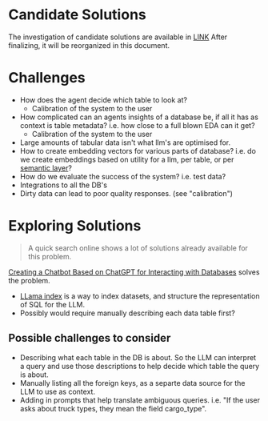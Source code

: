 
# Candidate Solutions
The investigation of candidate solutions are available in [LINK](https://docs.google.com/document/d/1rMF0u5UpWW0RSRuBa4COEP27F_KjACgCC6jtW9afEK0/edit)
After finalizing, it will be reorganized in this document.
# Challenges  
- How does the agent decide which table to look at?  
  - Calibration of the system to the user  
- How complicated can an agents insights of a database be, if all it has as context is table metadata? i.e. how close to a full blown EDA can it get?  
  - Calibration of the system to the user  
- Large amounts of tabular data isn't what llm's are optimised for.  
- How to create embedding vectors for various parts of database? i.e. do we create embeddings based on utility for a llm, per table, or per [semantic layer](https://www.dremio.com/resources/guides/what-is-a-semantic-layer/#:~:text=The%20semantic%20layer%20is%20a,tools%20for%20your%20end%20users.)?  
- How do we evaluate the success of the system? i.e. test data?  
- Integrations to all the DB's  
- Dirty data can lead to poor quality responses. (see "calibration")

# Exploring Solutions

> A quick search online shows a lot of solutions already available for this problem.

[Creating a Chatbot Based on ChatGPT for Interacting with Databases](https://www.clearpeaks.com/creating-a-chatbot-based-on-chatgpt-for-interacting-with-databases/) solves the problem.
- [LLama index](https://github.com/jerryjliu/llama_index) is a way to index datasets, and structure the representation of SQL for the LLM.
- Possibly would require manually describing each data table first?

## Possible challenges to consider
- Describing what each table in the DB is about. So the LLM can interpret a query and use those descriptions to help decide which table the query is about.
- Manually listing all the foreign keys, as a separte data source for the LLM to use as context.
- Adding in prompts that help translate ambiguous queries. i.e. "If the user asks about truck types, they mean the field cargo_type".

